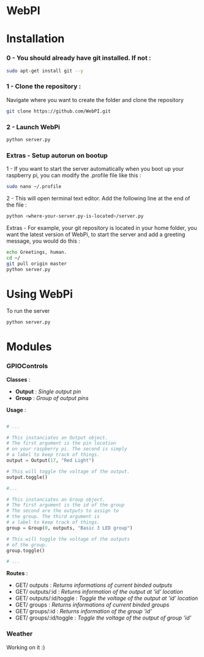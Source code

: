 # WebPI

# Installation

### 0 - You should already have git installed. If not :
```sh
sudo apt-get install git --y
```

### 1 - Clone the repository :
Navigate where you want to create the folder and clone the repository <br>
```sh
git clone https://github.com/WebPI.git
```

### 2 - Launch WebPi
```sh
python server.py
```

### Extras - Setup autorun on bootup
1 - If you want to start the server automatically when
you boot up your raspberry pi, you can modify the .profile file
like this :
```sh
sudo nano ~/.profile
```
2 - This will open terminal text editor. Add the following line 
at the end of the file : 
```sh
python <where-your-server.py-is-located>/server.py
```
Extras - For example, your git repository is located in your
home folder, you want the latest version of WebPi,
to start the server and add a greeting message, 
you would do this :
```sh
echo Greetings, human.
cd ~/
git pull origin master
python server.py
```

# Using WebPi
To run the server

```sh
python server.py
```


# Modules

### GPIOControls

**Classes** :
- **Output** : *Single output pin*
- **Group** : *Group of output pins*

**Usage** : 
```py

# ...

# This instanciates an Output object.
# The first argument is the pin location
# on your raspberry pi. The second is simply
# a label to keep track of things.
output = Output(17, "Red Light")

# This will toggle the voltage of the output.
output.toggle()

#...

# This instanciates an Group object.
# The first argument is the id of the group
# The second are the outputs to assign to
# the group. The third argument is
# a label to keep track of things.
group = Group(0, outputs, "Basic 3 LED group")

# This will toggle the voltage of the outputs
# of the group.
group.toggle()

# ...

```


**Routes** :
- GET/ outputs : *Returns informations of current binded outputs*
- GET/ outputs/:id : *Returns information of the output at 'id' location*
- GET/ outputs/:id/toggle : *Toggle the voltage of the output at 'id' location*
- GET/ groups : *Returns informations of current binded groups*
- GET/ groups/:id : *Returns information of the group 'id'*
- GET/ groups/:id/toggle : *Toggle the voltage of the output of group 'id'*

### Weather

Working on it :)



